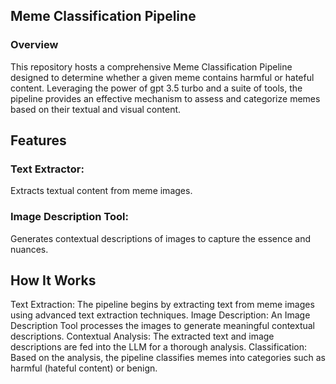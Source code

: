 ## Meme Classification Pipeline
### Overview
This repository hosts a comprehensive Meme Classification Pipeline designed to determine whether a given meme contains harmful or hateful content. Leveraging the power of gpt 3.5 turbo and a suite of tools, the pipeline provides an effective mechanism to assess and categorize memes based on their textual and visual content.

## Features
###  Text Extractor:
Extracts textual content from meme images.
### Image Description Tool:
Generates contextual descriptions of images to capture the essence and nuances.
## How It Works
Text Extraction: The pipeline begins by extracting text from meme images using advanced text extraction techniques.
Image Description: An Image Description Tool processes the images to generate meaningful contextual descriptions.
Contextual Analysis: The extracted text and image descriptions are fed into the LLM for a thorough analysis.
Classification: Based on the analysis, the pipeline classifies memes into categories such as harmful (hateful content) or benign.
